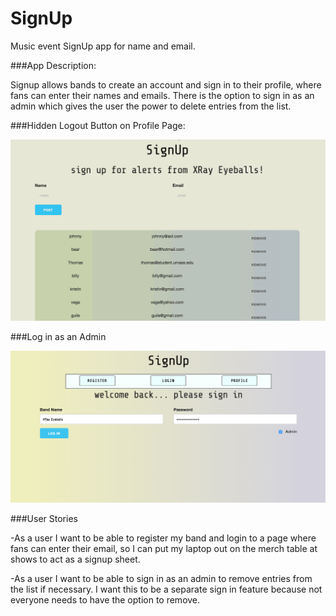 # SignUp
Music event SignUp app for name and email.

###App Description:

Signup allows bands to create an account and sign in to their profile, where fans can enter their names and emails. There is the option to sign in as an admin
which gives the user the power to delete entries from the list.

###Hidden Logout Button on Profile Page:

![](/README_images/hidden-logout.gif)

###Log in as an Admin

![](/README_images/Admin-login.png)


###User Stories

-As a user I want to be able to register my band and login to a page where fans can enter their email, so I can put my laptop out on the merch table at shows to act as a signup sheet.

-As a user I want to be able to sign in as an admin to remove entries from the list if necessary. I want this to be a separate sign in feature because not everyone needs to have the option to remove.

